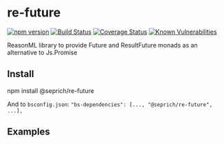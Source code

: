 # re-future
[![npm version][npm-image]][npm-uri]
[![Build Status][travis-image]][travis-uri]
[![Coverage Status][coveralls-image]][coveralls-uri]
[![Known Vulnerabilities][snyk-image]][snyk-uri]

ReasonML library to provide Future and ResultFuture monads as an alternative to Js.Promise

## Install
npm install @seprich/re-future

And to `bsconfig.json`: `"bs-dependencies": [..., "@seprich/re-future", ...],`

## Examples



[npm-image]: https://img.shields.io/npm/v/@seprich/re-future.svg
[npm-uri]: https://www.npmjs.com/package/@seprich/re-future
[travis-image]: https://travis-ci.org/seprich/re-future.svg?branch=master
[travis-uri]: https://travis-ci.org/seprich/re-future
[coveralls-image]: https://coveralls.io/repos/github/seprich/re-future/badge.svg?branch=master
[coveralls-uri]: https://coveralls.io/github/seprich/re-future?branch=master
[snyk-image]: https://snyk.io/test/github/seprich/re-future/badge.svg
[snyk-uri]: https://snyk.io/test/github/seprich/re-future

